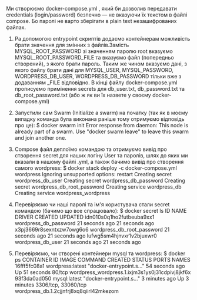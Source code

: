 Ми створюємо docker-compose.yml , який би дозволив передавати credentials (login/password) безпечно — не вказуючи їх текстом в файлі compose. Бо паролі не варто зберігати в plain text незашифрованих файлах.
1. Pа допомогою entrypoint скриптів додаємо контейнерам можливість брати значення для змінних з файлів.Замість MYSQL_ROOT_PASSWORD зі значенням паролю root вказуємо MYSQL_ROOT_PASSWORD_FILE та вказуємо файл (попередньо створений), з якого брати пароль. Таким же чином вказуємо дані, з якого файлу брати дані для MYSQL_USER, MYSQL_PASSWORD, WORDPRESS_DB_USER, WORDPRESS_DB_PASSWORD тільки вже з додаванням _FILE відповідно.
В кінці файлу docker-compose.yml прописуємо примінення secrets для db_user.txt, db_password.txt та db_root_password.txt (або ж як ви їх назвете у своєму docker-compose.yml)

2. Запустили сам Swarm (Initialize a swarm) на початку (так як в моєму випадку команда була виконана раніше тому отримуємо відповідь про це):
$ docker swarm init
Error response from daemon: This node is already part of a swarm. Use "docker swarm leave" to leave this swarm and join another one.

3. Compose файл деплоїмо командою та отримуємо вивід про створення secret для наших логіну User та паролів, шлях до яких ми вказали в нашому файлі .yml, а також бачимо вивід про створення самого wordpress:
$ docker stack deploy -c docker-compose.yml wordpress
Ignoring unsupported options: restart
Creating secret wordpress_db_user
Creating secret wordpress_db_password
Creating secret wordpress_db_root_password
Creating service wordpress_db
Creating service wordpress_wordpress

4. Перевіряємо чи наші паролі та ім'я користувача стали secret командою (бачимо що все спрацювало): 
$ docker secret ls
ID                          NAME                         DRIVER    CREATED          UPDATED
idn010s0q1ho2futbeuba9xx1   wordpress_db_password                  21 seconds ago   21 seconds ago
x3pj3669r8sexntxzw7owg6o6   wordpress_db_root_password             21 seconds ago   21 seconds ago
lufwg5sm4hjnvxr1v2bjuxwr0   wordpress_db_user                      21 seconds ago   21 seconds ago

5. Перевіряємо, чи створені контейнери mysql та wordpress:
$ docker ps
CONTAINER ID           IMAGE              COMMAND                  CREATED          STATUS          PORTS                 NAMES
16fff5fc08a1   wordpress:latest   "docker-entrypoint.s…"   54 seconds ago   Up 51 seconds   80/tcp                wordpress_wordpress.1.ixjm3s1ys0j31cdpivj8jkf6x
93f3da0ad050   mysql:latest       "docker-entrypoint.s…"   3 minutes ago    Up 3 minutes    3306/tcp, 33060/tcp   wordpress_db.1.2cjjnfrj8xq8qiirl42mkezom
